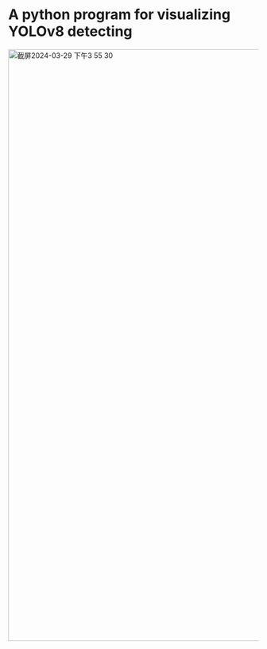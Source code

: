 # A python program for visualizing YOLOv8 detecting
<img width="1192" alt="截屏2024-03-29 下午3 55 30" src="https://github.com/sxsx-G/Yolov8GUI/assets/107988674/ddebe663-f06a-4f07-ae58-d54249b1a9b1">

